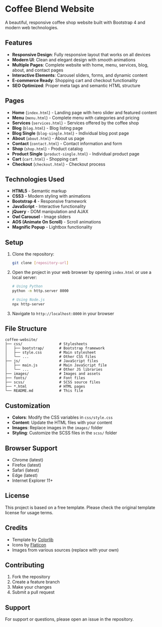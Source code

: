 # Coffee Blend Website

A beautiful, responsive coffee shop website built with Bootstrap 4 and modern web technologies.

## Features

- **Responsive Design**: Fully responsive layout that works on all devices
- **Modern UI**: Clean and elegant design with smooth animations
- **Multiple Pages**: Complete website with home, menu, services, blog, about, and contact pages
- **Interactive Elements**: Carousel sliders, forms, and dynamic content
- **E-commerce Ready**: Shopping cart and checkout functionality
- **SEO Optimized**: Proper meta tags and semantic HTML structure

## Pages

- **Home** (`index.html`) - Landing page with hero slider and featured content
- **Menu** (`menu.html`) - Complete menu with categories and pricing
- **Services** (`services.html`) - Services offered by the coffee shop
- **Blog** (`blog.html`) - Blog listing page
- **Blog Single** (`blog-single.html`) - Individual blog post page
- **About** (`about.html`) - About us page
- **Contact** (`contact.html`) - Contact information and form
- **Shop** (`shop.html`) - Product catalog
- **Product Single** (`product-single.html`) - Individual product page
- **Cart** (`cart.html`) - Shopping cart
- **Checkout** (`checkout.html`) - Checkout process

## Technologies Used

- **HTML5** - Semantic markup
- **CSS3** - Modern styling with animations
- **Bootstrap 4** - Responsive framework
- **JavaScript** - Interactive functionality
- **jQuery** - DOM manipulation and AJAX
- **Owl Carousel** - Image sliders
- **AOS (Animate On Scroll)** - Scroll animations
- **Magnific Popup** - Lightbox functionality

## Setup

1. Clone the repository:
   ```bash
   git clone [repository-url]
   ```

2. Open the project in your web browser by opening `index.html` or use a local server:
   ```bash
   # Using Python
   python -m http.server 8000
   
   # Using Node.js
   npx http-server
   ```

3. Navigate to `http://localhost:8000` in your browser

## File Structure

```
coffee-website/
├── css/                 # Stylesheets
│   ├── bootstrap/       # Bootstrap framework
│   ├── style.css        # Main stylesheet
│   └── ...              # Other CSS files
├── js/                  # JavaScript files
│   ├── main.js          # Main JavaScript file
│   └── ...              # Other JS libraries
├── images/              # Images and assets
├── fonts/               # Font files
├── scss/                # SCSS source files
├── *.html               # HTML pages
└── README.md            # This file
```

## Customization

- **Colors**: Modify the CSS variables in `css/style.css`
- **Content**: Update the HTML files with your content
- **Images**: Replace images in the `images/` folder
- **Styling**: Customize the SCSS files in the `scss/` folder

## Browser Support

- Chrome (latest)
- Firefox (latest)
- Safari (latest)
- Edge (latest)
- Internet Explorer 11+

## License

This project is based on a free template. Please check the original template license for usage terms.

## Credits

- Template by [Colorlib](https://colorlib.com)
- Icons by [Flaticon](https://flaticon.com)
- Images from various sources (replace with your own)

## Contributing

1. Fork the repository
2. Create a feature branch
3. Make your changes
4. Submit a pull request

## Support

For support or questions, please open an issue in the repository.
